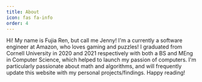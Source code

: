 ```yaml
---
title: About
icon: fas fa-info
order: 4
---
```


Hi! My name is Fujia Ren, but call me Jenny! I'm a currently a software engineer at Amazon, who loves gaming and puzzles! I graduated from Cornell University in 2020 and 2021 respectively with both a BS and MEng in Computer Science, which helped to launch my passion of computers. I'm particularly passionate about math and algorithms, and will frequently update this website with my personal projects/findings. Happy reading!
